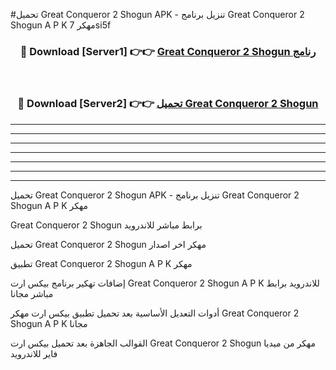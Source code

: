 #تحميل Great Conqueror 2 Shogun  APK - تنزيل برنامج Great Conqueror 2 Shogun  A P K مهكر 7si5f 



<div align="center">
<h3>🔴 Download [Server1] 👉👉 <a href="https://apkdownload10.web.app/?title=Great Conqueror 2 Shogun ">Great Conqueror 2 Shogun  رنامج</a></h3><br>

<h3>🔴 Download [Server2] 👉👉 <a href="https://apkdownload10.web.app/?title=Great Conqueror 2 Shogun ">تحميل Great Conqueror 2 Shogun  </a></h3>
</div>


----------------------------------------------------------

----------------------------------------------------------

----------------------------------------------------------

----------------------------------------------------------

----------------------------------------------------------

----------------------------------------------------------

----------------------------------------------------------

تحميل Great Conqueror 2 Shogun  APK - تنزيل برنامج Great Conqueror 2 Shogun  A P K مهكر

Great Conqueror 2 Shogun  برابط مباشر للاندرويد

تحميل Great Conqueror 2 Shogun  مهكر اخر اصدار

تطبيق Great Conqueror 2 Shogun  A P K مهكر

إضافات تهكير برنامج بيكس ارت Great Conqueror 2 Shogun  A P K للاندرويد برابط مباشر مجانا

أدوات التعديل الأساسية بعد تحميل تطبيق بيكس ارت مهكر Great Conqueror 2 Shogun  A P K مجانا

القوالب الجاهزة بعد تحميل بيكس ارت Great Conqueror 2 Shogun  مهكر من ميديا فاير للاندرويد


